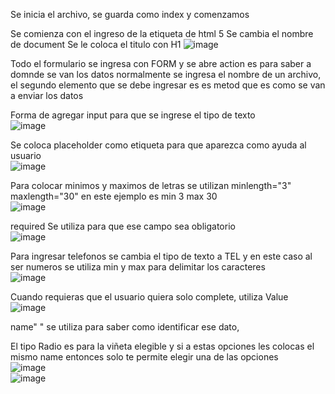 Se inicia el archivo, se guarda como index y comenzamos

Se comienza con el ingreso de la etiqueta de html 5
Se cambia el nombre de document 
Se le coloca el titulo con H1
![image](https://user-images.githubusercontent.com/113804528/202874489-bf7d08f3-4670-4e5a-a551-d272902cf1ef.png)

Todo el formulario se ingresa con FORM y se abre action es para saber a domnde se van los datos normalmente se ingresa el nombre de un archivo,
el segundo elemento que se debe ingresar es es metod que es como se van a enviar los datos

Forma de agregar input para que se ingrese el tipo de texto <br>
![image](https://user-images.githubusercontent.com/113804528/202875353-5bacba79-f6ea-425c-962e-43a009315b25.png)


Se coloca placeholder como etiqueta para que aparezca como ayuda al usuario <br>
![image](https://user-images.githubusercontent.com/113804528/202875309-bbf1e785-87f4-49b7-938a-a375fa5070bb.png)

Para colocar minimos y maximos de letras se utilizan minlength="3" maxlength="30" en este ejemplo es min 3 max 30 <br>
![image](https://user-images.githubusercontent.com/113804528/202875408-bb58c4f6-3373-4c8c-88d0-24f987f0c2d8.png)

required Se utiliza para que ese campo sea obligatorio <br>
![image](https://user-images.githubusercontent.com/113804528/202875432-aef9985a-8b81-4290-b7e7-2194db7da666.png)

Para ingresar telefonos se cambia el tipo de texto a TEL y en este caso al ser numeros se utiliza min y max para delimitar los caracteres <br>
![image](https://user-images.githubusercontent.com/113804528/202875573-7aa39fa6-7d57-4aa8-8a93-04cf789a5b93.png)

Cuando requieras que el usuario quiera solo complete, utiliza Value <br>
![image](https://user-images.githubusercontent.com/113804528/202875646-0681fc5a-0b3b-4e47-9ce0-ae22e97c3f75.png)


name" " se utiliza para saber como identificar ese dato, 

El tipo Radio es para la viñeta elegible y si a estas opciones les colocas el mismo name entonces solo te permite elegir una de las opciones <br>
![image](https://user-images.githubusercontent.com/113804528/202875970-e5dcda4f-8f75-45f0-a034-e72c0fe736e9.png)
 <br>
 ![image](https://user-images.githubusercontent.com/113804528/202875986-934d4076-e51c-4cd2-b97c-6165b3505d8c.png)
 
 




